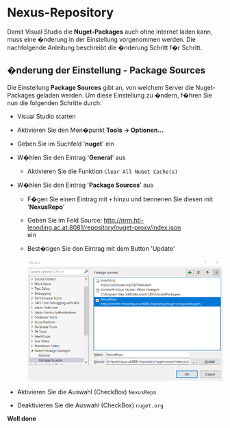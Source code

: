 ﻿# Nexus-Repository  

Damit Visual Studio die **Nuget-Packages** auch ohne Internet laden kann, muss eine �nderung in der Einstellung vorgenommen werden. Die nachfolgende Anleitung beschreibt die �nderung Schritt f�r Schritt.  

## �nderung der Einstellung - Package Sources  

Die Einstellung **Package Sources** gibt an, von welchem Server die Nuget-Packages geladen werden. Um diese Einstellung zu �ndern, f�hren Sie nun die folgenden Schritte durch:  

* Visual Studio starten  
* Aktivieren Sie den Men�punkt **Tools -> Optionen...**  
* Geben Sie im Suchfeld '**nuget**' ein  
* W�hlen Sie den Eintrag '**General**' aus  
  * Aktivieren Sie die Funktion `Clear All NuGet Cache(s)`  
* W�hlen Sie den Eintrag '**Package Sources**' aus  
  * F�gen Sie einen Eintrag mit `+` hinzu und bennenen Sie diesen mit '**NexusRepo**'  
  * Geben Sie im Feld Source: http://nrm.htl-leonding.ac.at:8081/repository/nuget-proxy/index.json  
ein  
  * Best�tigen Sie den Eintrag mit dem Button 'Update'  
   
    ![Screenshot](Screenshot.png)  

* Aktivieren Sie die Auswahl (CheckBox) `NexusRepo`  
* Deaktivieren Sie die Auswahl (CheckBox) `nuget.org`  

**Well done**  
